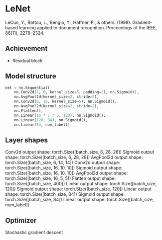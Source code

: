 # LeNet
LeCun, Y., Bottou, L., Bengio, Y., Haffner, P., & others. (1998). Gradient-based learning applied to document recognition. Proceedings of the IEEE, 86(11), 2278–2324.

## Achievement
- Residual block

## Model structure
```python
net = nn.Sequential(
    nn.Conv2d(1, 6, kernel_size=5, padding=2), nn.Sigmoid(),
    nn.AvgPool2d(kernel_size=2, stride=2),
    nn.Conv2d(6, 16, kernel_size=5), nn.Sigmoid(),
    nn.AvgPool2d(kernel_size=2, stride=2),
    nn.Flatten(),
    nn.Linear(16 * 5 * 5, 120), nn.Sigmoid(),
    nn.Linear(120, 84), nn.Sigmoid(),
    nn.Linear(84, num_label))
```
## Layer shapes
Conv2d output shape:         torch.Size([batch_size, 6, 28, 28])
Sigmoid output shape:        torch.Size([batch_size, 6, 28, 28])
AvgPool2d output shape:      torch.Size([batch_size, 6, 14, 14])
Conv2d output shape:         torch.Size([batch_size, 16, 10, 10])
Sigmoid output shape:        torch.Size([batch_size, 16, 10, 10])
AvgPool2d output shape:      torch.Size([batch_size, 16, 5, 5])
Flatten output shape:        torch.Size([batch_size, 400])
Linear output shape:         torch.Size([batch_size, 120])
Sigmoid output shape:        torch.Size([batch_size, 120])
Linear output shape:         torch.Size([batch_size, 84])
Sigmoid output shape:        torch.Size([batch_size, 84])
Linear output shape:         torch.Size([batch_size, num_label])

## Optimizer
Stochastic gradient descent